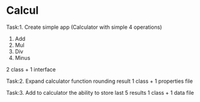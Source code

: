 # Calcul
Task:1. Create simple app (Calculator with simple 4 operations)
1. Add
2. Mul
3. Div
4. Minus

2 class + 1 interface

Task:2. Expand calculator function rounding result
1 class + 1 properties file

Task:3. Add to calculator the ability to store last 5 results
1 class + 1 data file